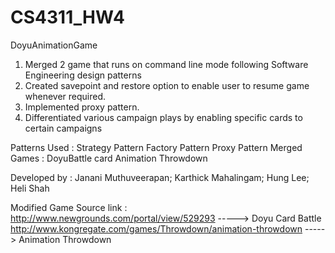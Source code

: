 # CS4311_HW4

DoyuAnimationGame 

1) Merged 2 game that runs on command line mode following Software Engineering design patterns 
2) Created savepoint and restore option to enable user to resume game whenever required.
3) Implemented proxy pattern.
4) Differentiated various campaign plays by enabling specific cards to certain campaigns

Patterns Used : Strategy Pattern Factory Pattern  Proxy Pattern                Merged Games : DoyuBattle card Animation Throwdown

Developed by : Janani Muthuveerapan; Karthick Mahalingam; Hung Lee; Heli Shah

Modified Game Source link : http://www.newgrounds.com/portal/view/529293 -----> Doyu Card Battle http://www.kongregate.com/games/Throwdown/animation-throwdown -----> Animation Throwdown
